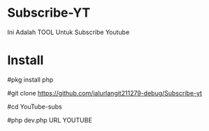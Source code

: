 # Subscribe-YT
Ini Adalah TOOL Untuk Subscribe Youtube

# Install
#pkg install php 

#git clone https://github.com/jalurlangit211279-debug/Subscribe-yt

#cd YouTube-subs

#php dev.php URL YOUTUBE
